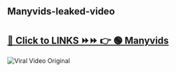 
 ## Manyvids-leaked-video 

# <h2><a href="https://clipsfans.com/Manyvids&ref=git">🔗 Click to LINKS ⏩⏩ 👉 🟢 Manyvids </a></h2>

<a href="https://clipsfans.com/Manyvids&ref=git" rel="nofollow" data-target="animated-image.originalLink"><img src="https://i.ibb.co.com/xMMVF88/686577567.gif" alt="Viral Video Original" style="max-width: 100%; display: inline-block;" data-target="animated-image.originalImage"></a>
